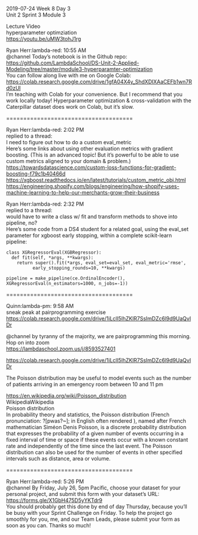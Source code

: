 
2019-07-24 Week 8 Day 3    
Unit 2 Sprint 3 Module 3   

Lecture Video  
hyperparameter optimziation  
https://youtu.be/uMW3tohJ1rg    

Ryan Herr:lambda-red: 10:55 AM   
@channel Today’s notebook is in the Github repo:   
https://github.com/LambdaSchool/DS-Unit-2-Applied-Modeling/tree/master/module3-hyperparamter-optimization    
You can follow along live with me on Google Colab:   
https://colab.research.google.com/drive/1gfA04X4y_ShdXDIXAaCEFb1wn7Rd0zUl  
I’m teaching with Colab for your convenience. But I recommend that you work locally today! Hyperparameter optimization & cross-validation with the Caterpillar dataset does work on Colab, but it’s slow.  

=====================================

Ryan Herr:lambda-red: 2:02 PM  
replied to a thread:  
I need to figure out how to do a custom eval_metric  
Here’s some links about using other evaluation metrics with gradient boosting. (This is an advanced topic! But it’s powerful to be able to use custom metrics aligned to your domain & problem.)  
https://towardsdatascience.com/custom-loss-functions-for-gradient-boosting-f79c1b40466d  
https://xgboost.readthedocs.io/en/latest/tutorials/custom_metric_obj.html  
https://engineering.shopify.com/blogs/engineering/how-shopify-uses-machine-learning-to-help-our-merchants-grow-their-business  

Ryan Herr:lambda-red: 2:32 PM  
replied to a thread:  
would have to write a class w/ fit and transform methods to shove into pipeline, no?  
Here’s some code from a DS4 student for a related goal, using the eval_set parameter for xgboost early stopping, within a complete scikit-learn pipeline:  
```
class XGRegressorEval(XGBRegressor):
  def fit(self, *args, **kwargs):
    return super().fit(*args, eval_set=eval_set, eval_metric='rmse', 
          early_stopping_rounds=10, **kwargs)
    
pipeline = make_pipeline(ce.OrdinalEncoder(), XGRegressorEval(n_estimators=1000, n_jobs=-1))
```
=====================================

Quinn:lambda-pm: 9:58 AM  
sneak peak at pairprogramming exercise    
https://colab.research.google.com/drive/1iLclI5lhZKlR7SsImDZc6l9d9UaQvIDr  

@channel by tyranny of the majority, we are pairprogramming this morning. Hop on into zoom   
https://lambdaschool.zoom.us/j/8593527401  

https://colab.research.google.com/drive/1iLclI5lhZKlR7SsImDZc6l9d9UaQvIDr  

The Poisson distribution may be useful to model events such as the number of patients arriving in an emergency room between 10 and 11 pm  

https://en.wikipedia.org/wiki/Poisson_distribution   
WikipediaWikipedia  
Poisson distribution  
In probability theory and statistics, the Poisson distribution (French pronunciation: ?[pwas?~]; in English often rendered ), named after French mathematician Siméon Denis Poisson, is a discrete probability distribution that expresses the probability of a given number of events occurring in a fixed interval of time or space if these events occur with a known constant rate and independently of the time since the last event. The Poisson distribution can also be used for the number of events in other specified intervals such as distance, area or volume.  

=====================================

Ryan Herr:lambda-red: 5:26 PM  
@channel By Friday, July 26, 5pm Pacific, choose your dataset for your personal project, and submit this form with your dataset’s URL:  
https://forms.gle/X1GbH475D5yYKTdr9  
You should probably get this done by end of day Thursday, because you’ll be busy with your Sprint Challenge on Friday. To help the project go smoothly for you, me, and our Team Leads, please submit your form as soon as you can. Thanks so much!  


